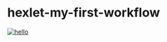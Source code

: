 # hexlet-my-first-workflow
[![hello](https://github.com/Pe7r0v14/hexlet-my-first-workflow/actions/workflows/hello.yml/badge.svg)](https://github.com/Pe7r0v14/hexlet-my-first-workflow/actions/workflows/hello.yml)
